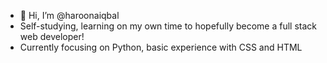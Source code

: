 - 👋 Hi, I’m @haroonaiqbal
- Self-studying, learning on my own time to hopefully become a full stack web developer!
- Currently focusing on Python, basic experience with CSS and HTML



